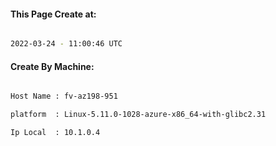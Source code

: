 
   
#### This Page Create at:

```bash

2022-03-24 - 11:00:46 UTC

```

#### Create By Machine:

```bash

Host Name : fv-az198-951

platform  : Linux-5.11.0-1028-azure-x86_64-with-glibc2.31

Ip Local  : 10.1.0.4

```

